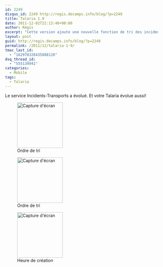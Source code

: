 ```yaml
---
id: 2249
disqus_id: 2249 http://regis.decamps.info/blog/?p=2249
title: Talaria 1.9
date: 2011-12-02T22:13:40+00:00
author: Régis
excerpt: "Cette version ajoute une nouvelle fonction de tri des incidents. L'heure de création des incidents est maintenant affichée."
layout: post
guid: http://regis.decamps.info/blog/?p=2249
permalink: /2011/12/talaria-1-9/
tmac_last_id:
  - "162978328435888128"
dsq_thread_id:
  - "555134941"
categories:
  - Mobile
tags:
  - Talaria
---
```

Le service Incidents-Transports a évolué. Et votre Talaria évolue aussi!

<div id='gallery-10' class='gallery galleryid-2249 gallery-columns-3 gallery-size-thumbnail'>
  <figure class='gallery-item'> 
  
  <div class='gallery-icon portrait'>
    <a href='http://regis.decamps.info/blog/2011/12/talaria-1-9/device1-5/'><img width="150" height="150" src="http://regis.decamps.info/blog/wp-content/uploads/2011/12/device1-150x150.png" class="attachment-thumbnail size-thumbnail" alt="Capture d&#039;écran" aria-describedby="gallery-10-2250" /></a>
  </div><figcaption class='wp-caption-text gallery-caption' id='gallery-10-2250'> Ordre de tri </figcaption></figure><figure class='gallery-item'> 
  
  <div class='gallery-icon portrait'>
    <a href='http://regis.decamps.info/blog/2011/12/talaria-1-9/device-16/'><img width="150" height="150" src="http://regis.decamps.info/blog/wp-content/uploads/2011/12/device-150x150.png" class="attachment-thumbnail size-thumbnail" alt="Capture d&#039;écran" aria-describedby="gallery-10-2252" /></a>
  </div><figcaption class='wp-caption-text gallery-caption' id='gallery-10-2252'> Ordre de tri </figcaption></figure><figure class='gallery-item'> 
  
  <div class='gallery-icon portrait'>
    <a href='http://regis.decamps.info/blog/2011/12/talaria-1-9/device2-6/'><img width="150" height="150" src="http://regis.decamps.info/blog/wp-content/uploads/2011/12/device2-150x150.png" class="attachment-thumbnail size-thumbnail" alt="Capture d&#039;écran" aria-describedby="gallery-10-2254" /></a>
  </div><figcaption class='wp-caption-text gallery-caption' id='gallery-10-2254'> Heure de création </figcaption></figure>
</div>
